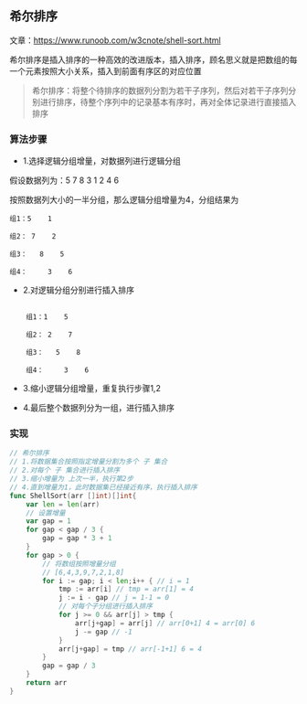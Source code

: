 希尔排序
----

文章：https://www.runoob.com/w3cnote/shell-sort.html

希尔排序是插入排序的一种高效的改进版本，插入排序，顾名思义就是把数组的每一个元素按照大小关系，插入到前面有序区的对应位置

> 希尔排序：将整个待排序的数据列分割为若干子序列，然后对若干子序列分别进行排序，待整个序列中的记录基本有序时，再对全体记录进行直接插入排序

### 算法步骤

+ 1.选择逻辑分组增量，对数据列进行逻辑分组

假设数据列为：5 7 8 3 1 2 4 6 

按照数据列大小的一半分组，那么逻辑分组增量为4，分组结果为

    组1：5    1
    
    组2： 7    2
    
    组3：   8    5
    
    组4：     3    6

+ 2.对逻辑分组分别进行插入排序

```

    组1：1    5
    
    组2： 2    7
    
    组3：   5    8
    
    组4：     3    6
```

+ 3.缩小逻辑分组增量，重复执行步骤1,2

+ 4.最后整个数据列分为一组，进行插入排序

### 实现

```go
// 希尔排序
// 1.将数据集合按照指定增量分割为多个 子 集合
// 2.对每个 子 集合进行插入排序
// 3.缩小增量为 上次一半，执行第2步
// 4.直到增量为1，此时数据集已经接近有序，执行插入排序
func ShellSort(arr []int)[]int{
	var len = len(arr)
	// 设置增量
	var gap = 1
	for gap < gap / 3 {
		gap = gap * 3 + 1
	}
	for gap > 0 {
		// 将数组按照增量分组
		// [6,4,3,9,7,2,1,8]
		for i := gap; i < len;i++ { // i = 1
			tmp := arr[i] // tmp = arr[1] = 4
			j := i - gap // j = 1-1 = 0
			// 对每个子分组进行插入排序
			for j >= 0 && arr[j] > tmp {
				arr[j+gap] = arr[j] // arr[0+1] 4 = arr[0] 6
				j -= gap // -1
			}
			arr[j+gap] = tmp // arr[-1+1] 6 = 4
		}
		gap = gap / 3
	}
	return arr
}
```
